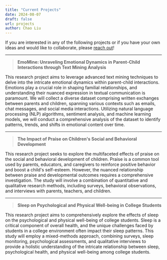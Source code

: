 ```yaml
---
title: "Current Projects"
date: 2024-08-07
draft: false
url: projects
author: Chao Liu
---
```


If you are interested in any of the following projects or if you have your own ideas and would like to collaborate, please [reach out](mailto:chaoliu@cedarville.edu)!

---

>**EmoMine: Unraveling Emotional Dynamics in Parent-Child Interactions through Text Mining Analysis**

This research project aims to leverage advanced text mining techniques to delve into the intricate emotional dynamics within parent-child interactions. Emotions play a crucial role in shaping familial relationships, and understanding their nuanced expression in textual communication is paramount. We will collect a diverse dataset comprising written exchanges between parents and children, spanning various contexts such as emails, chat messages, and social media interactions. Utilizing natural language processing (NLP) algorithms, sentiment analysis, and machine learning models, we will conduct a comprehensive analysis of the dataset to identify patterns, trends, and shifts in emotional content over time. 

---

>**The Impact of Praise on Children's Social and Behavioral Development**

This research project seeks to explore the multifaceted effects of praise on the social and behavioral development of children. Praise is a common tool used by parents, educators, and caregivers to reinforce positive behavior and boost a child's self-esteem. However, the nuanced relationship between praise and developmental outcomes requires a comprehensive investigation. The study will involve a combination of quantitative and qualitative research methods, including surveys, behavioral observations, and interviews with parents, teachers, and children.

---

>**Sleep on Psychological and Physical Well-being in College Students**

This research project aims to comprehensively explore the effects of sleep on the psychological and physical well-being of college students. Sleep is a critical component of overall health, and the unique challenges faced by students in a college environment often impact their sleep patterns. This study will employ a mixed-methods approach, combining surveys, sleep monitoring, psychological assessments, and qualitative interviews to provide a holistic understanding of the intricate relationship between sleep, psychological health, and physical well-being among college students.

